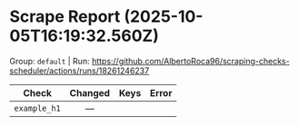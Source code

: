 # Scrape Report (2025-10-05T16:19:32.560Z)

Group: `default`  |  Run: https://github.com/AlbertoRoca96/scraping-checks-scheduler/actions/runs/18261246237

| Check | Changed | Keys | Error |
|---|:---:|:--|:--|
| `example_h1` | — |  |  |
